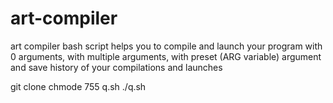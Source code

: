 # art-compiler
art compiler bash script helps you to compile and launch your program
with 0 arguments, with multiple arguments, with preset (ARG variable) argument
and save history of your compilations and launches

git clone
chmode 755 q.sh
./q.sh
